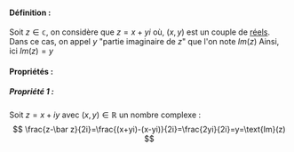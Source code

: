 #### Définition :
Soit $z\in\mathbb c$, on considère que $z=x+yi$ où, $(x,y)$ est un couple de [réels](reel).
Dans ce cas, on appel $y$ "partie imaginaire de $z$" que l'on note $Im(z)$ 
Ainsi, ici $Im(z)=y$ 

#### Propriétés :
##### Propriété 1 :
Soit $z=x+iy$ avec $(x,y)\in\mathbb R$ un nombre complexe :
$$
\frac{z-\bar z}{2i}=\frac{(x+yi)-(x-yi)}{2i}=\frac{2yi}{2i}=y=\text{Im}(z)
$$
